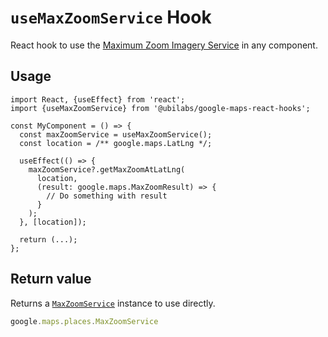 # `useMaxZoomService` Hook

React hook to use the [Maximum Zoom Imagery Service](https://developers.google.com/maps/documentation/javascript/maxzoom) in any component.

## Usage

```tsx
import React, {useEffect} from 'react';
import {useMaxZoomService} from '@ubilabs/google-maps-react-hooks';

const MyComponent = () => {
  const maxZoomService = useMaxZoomService();
  const location = /** google.maps.LatLng */;

  useEffect(() => {
    maxZoomService?.getMaxZoomAtLatLng(
      location,
      (result: google.maps.MaxZoomResult) => {
        // Do something with result
      }
    );
  }, [location]);

  return (...);
};
```

## Return value

Returns a [`MaxZoomService`](google.maps.places.MaxZoomService) instance to use directly.

```TypeScript
google.maps.places.MaxZoomService
```
